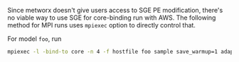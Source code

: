 Since metworx doesn't give users access to SGE PE modification, there's no viable way to use SGE for core-binding run with AWS. The following method for MPI runs uses `mpiexec` option to directly control that.

For model `foo`, run

```bash
mpiexec -l -bind-to core -n 4 -f hostfile foo sample save_warmup=1 adapt num_cross_chains=4 cross_chain_ess=400 data file=chem.data.R init=init.R random seed=123
```
